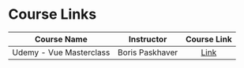 # Course Links

|       Course Name       |   Instructor    |                      Course Link                      |
| :---------------------: | :-------------: | :---------------------------------------------------: |
| Udemy - Vue Masterclass | Boris Paskhaver | [Link](https://www.udemy.com/course/vue-masterclass/) |
